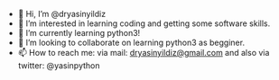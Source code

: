- 👋 Hi, I’m @dryasinyildiz
- 👀 I’m interested in learning coding and getting some software skills.
- 🌱 I’m currently learning python3!
- 💞️ I’m looking to collaborate on learning python3 as begginer.
- 📫 How to reach me: via mail: dryasinyildiz@gmail.com and also via twitter: @yasinpython

<!---
dryasinyildiz/dryasinyildiz is a ✨ special ✨ repository because its `README.md` (this file) appears on your GitHub profile.
You can click the Preview link to take a look at your changes.
--->

